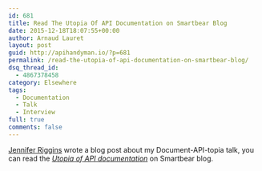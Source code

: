 ```yaml
---
id: 681
title: Read The Utopia Of API Documentation on Smartbear Blog
date: 2015-12-18T18:07:55+00:00
author: Arnaud Lauret
layout: post
guid: http://apihandyman.io/?p=681
permalink: /read-the-utopia-of-api-documentation-on-smartbear-blog/
dsq_thread_id:
  - 4867378458
category: Elsewhere
tags:
  - Documentation
  - Talk
  - Interview
full: true
comments: false
---
```

[Jennifer Riggins](https://twitter.com/jkriggins) wrote a blog post about my Document-API-topia talk, you can read the *[Utopia of API documentation](http://blog.smartbear.com/documentation/the-utopia-of-api-documentation/)* on Smartbear blog.
